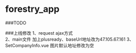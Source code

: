 # forestry_app

###TODO

###上线修改
1、request ajax方式  
2、main文件 加上plusready、baseUrl地址改为47.105.67.161 
3、SetCompanyInfo.vue 图片默认地址修改为空  
